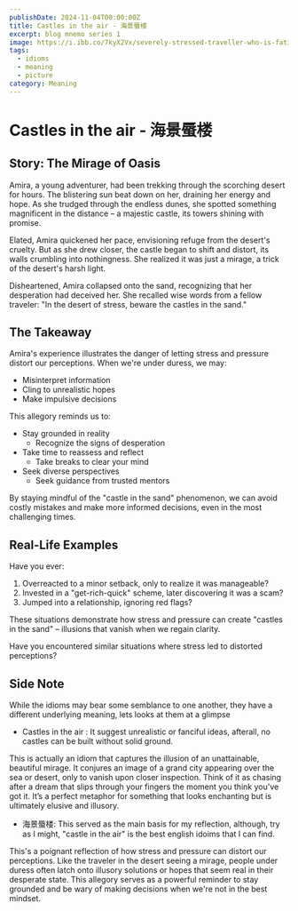 ```yaml
---
publishDate: 2024-11-04T00:00:00Z
title: Castles in the air - 海景蜃楼
excerpt: blog mnemo series 1
image: https://i.ibb.co/7kyX2Vx/severely-stressed-traveller-who-is-fatigue-and.jpg
tags:
  - idioms
  - meaning
  - picture
category: Meaning
---
```


# Castles in the air - 海景蜃楼

## Story: The Mirage of Oasis

Amira, a young adventurer, had been trekking through the scorching desert for hours. The blistering sun beat down on her, draining her energy and hope. As she trudged through the endless dunes, she spotted something magnificent in the distance – a majestic castle, its towers shining with promise.

Elated, Amira quickened her pace, envisioning refuge from the desert's cruelty. But as she drew closer, the castle began to shift and distort, its walls crumbling into nothingness. She realized it was just a mirage, a trick of the desert's harsh light.

Disheartened, Amira collapsed onto the sand, recognizing that her desperation had deceived her. She recalled wise words from a fellow traveler: "In the desert of stress, beware the castles in the sand."

## The Takeaway

Amira's experience illustrates the danger of letting stress and pressure distort our perceptions. When we're under duress, we may:
- Misinterpret information
- Cling to unrealistic hopes
- Make impulsive decisions

This allegory reminds us to:
- Stay grounded in reality
  - Recognize the signs of desperation
- Take time to reassess and reflect
  - Take breaks to clear your mind
- Seek diverse perspectives
  - Seek guidance from trusted mentors

By staying mindful of the "castle in the sand" phenomenon, we can avoid costly mistakes and make more informed decisions, even in the most challenging times.

## Real-Life Examples
Have you ever:
1. Overreacted to a minor setback, only to realize it was manageable?
2. Invested in a "get-rich-quick" scheme, later discovering it was a scam?
3. Jumped into a relationship, ignoring red flags?

These situations demonstrate how stress and pressure can create "castles in the sand" – illusions that vanish when we regain clarity.

Have you encountered similar situations where stress led to distorted perceptions?

## Side Note

While the idioms may bear some semblance to one another, they have a different underlying meaning, lets looks at them at a glimpse

- Castles in the air : It suggest unrealistic or fanciful ideas, afterall, no castles can be built without solid ground.

This is actually an idiom that captures the illusion of an unattainable, beautiful mirage. It conjures an image of a grand city appearing over the sea or desert, only to vanish upon closer inspection. Think of it as chasing after a dream that slips through your fingers the moment you think you've got it. It’s a perfect metaphor for something that looks enchanting but is ultimately elusive and illusory.

- 海景蜃楼: This served as the main basis for my reflection, although, try as I might, "castle in the air" is the best english idoims that I can find.

This's a poignant reflection of how stress and pressure can distort our perceptions. Like the traveler in the desert seeing a mirage, people under duress often latch onto illusory solutions or hopes that seem real in their desperate state. This allegory serves as a powerful reminder to stay grounded and be wary of making decisions when we're not in the best mindset.
